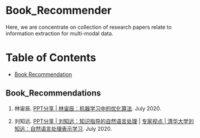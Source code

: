 # Book_Recommender



Here, we are concentrate on collection of research papers relate to information extraction for multi-modal data.   


Table of Contents
=================


<!--   * [Datasets / Shared Tasks](#Datasets_Shared_Tasks) -->
  * [Book Recommendation](#Book_Recommendations)
<!--   * [Multi-modal Information Extraction from Text](#Multi-modal_Information_Extraction_from_Text) -->
<!--   * [Tutorials](#Tutorials) -->


<!-- ## Datasets_Shared_Tasks -->
## Book_Recommendations
1. 林宙辰. [PPT分享 | 林宙辰：机器学习中的优化算法](https://mp.weixin.qq.com/s?__biz=Mzg2ODI1ODU5NA==&mid=2247485294&idx=1&sn=5fe4050711fbcc6d4a55ee25482f9d75&chksm=ceae4123f9d9c835ac94006c2fa368faf59a38a6144de0f51d6cf807312324f119516fa5cac0&mpshare=1&scene=1&srcid=0723y46BEN3yfQxclfVZ2ptq&sharer_sharetime=1595499276689&sharer_shareid=6a8a89e40ac625725a7e138018e905a5&key=7adf10a6617c6315eae4ece7481c0339c5fedcb1a24fa669557dd4780aa694a2ddcf2132fff7e1d9c18f645a10c10b7b8d6e9b8dc3269a8875330e76c00f6ceba7146490508494bcb0aba913a1de7bbf&ascene=1&uin=NjI1MjE3OTQy&devicetype=Windows+10+x64&version=62090529&lang=zh_CN&exportkey=Ad5GxxkxcCaTGfk9CgXc3yE%3D&pass_ticket=742stD4QfQtBM2dzDr8C1odLrmSrLQq%2BlQcwt%2B8Jwx7%2FYXbWSRp0UT8XjRt1eM0P). July 2020. 


2. 刘知远. [PPT分享 | 刘知远：知识指导的自然语言处理](https://mp.weixin.qq.com/s?__biz=Mzg2ODI1ODU5NA==&mid=2247485291&idx=1&sn=653d22c15282a1b7940059f9692e123d&chksm=ceae4126f9d9c8300dbb4f10b7175db7267060edabebdc7f246eff4a8b3c5723ad368a7a3a78&mpshare=1&scene=1&srcid=0722oUjLuajMZ2bjldIBYmwT&sharer_sharetime=1595499478594&sharer_shareid=6a8a89e40ac625725a7e138018e905a5&key=349ef81838e6cf3c386a6e9146211af5c56ca4c692f6a167d0301694b7c09f40a4ae2b8b73a9543082788a9da770c20e829c28a5a01841a7b9e363ae8fdb3a39bcd29fcaa3ba91f4d3e7743e401cc9ff&ascene=1&uin=NjI1MjE3OTQy&devicetype=Windows+10+x64&version=62090529&lang=zh_CN&exportkey=AV16hKRrU1t3LJ%2FZYpqPYfQ%3D&pass_ticket=742stD4QfQtBM2dzDr8C1odLrmSrLQq%2BlQcwt%2B8Jwx7%2FYXbWSRp0UT8XjRt1eM0P) | [专家视点 | 清华大学刘知远：自然语言处理表示学习](https://mp.weixin.qq.com/s?__biz=MzA5NzE2OTc2Nw==&mid=2652593766&idx=2&sn=124d9e5a33bad1fcbc6339b0554209cb&chksm=8b4b066ebc3c8f7810d58cac7be5c08f5c17ac9c5207c9dada967fdcaf1a6ae91442c3ace04f&mpshare=1&scene=1&srcid=07216KsExZZH9P7qqxkxG9fb&sharer_sharetime=1595499456365&sharer_shareid=6a8a89e40ac625725a7e138018e905a5&key=7adf10a6617c6315081ff44c307b8e3fa96d72c127265e0ba41e4b6d0ca97bb41774487e0929905604db312ecd65507bb4eb85218d688cda053d8a29dbb3e4210aff5a31d3ad10cdb4fc0fb4ee1d2a4e&ascene=1&uin=NjI1MjE3OTQy&devicetype=Windows+10+x64&version=62090529&lang=zh_CN&exportkey=Ab1BClsZuQx9ofqvlB85EEU%3D&pass_ticket=742stD4QfQtBM2dzDr8C1odLrmSrLQq%2BlQcwt%2B8Jwx7%2FYXbWSRp0UT8XjRt1eM0P). July 2020.




